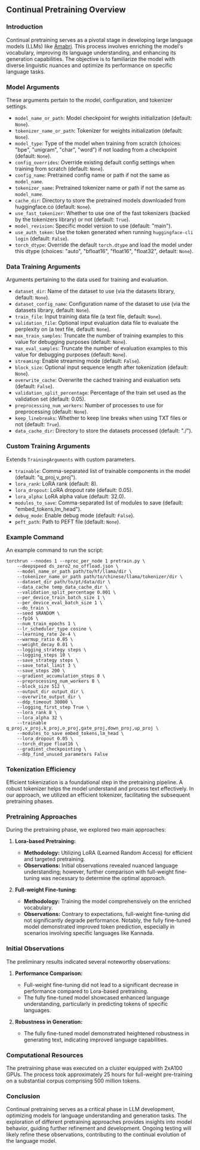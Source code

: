 ## Continual Pretraining Overview

### Introduction
Continual pretraining serves as a pivotal stage in developing large language models (LLMs) like [Amabri](https://www.cognitivelab.in/blog/introducing-ambari). This process involves enriching the model's vocabulary, improving its language understanding, and enhancing its generation capabilities. The objective is to familiarize the model with diverse linguistic nuances and optimize its performance on specific language tasks.


### Model Arguments
These arguments pertain to the model, configuration, and tokenizer settings.

- `model_name_or_path`: Model checkpoint for weights initialization (default: `None`).
- `tokenizer_name_or_path`: Tokenizer for weights initialization (default: `None`).
- `model_type`: Type of the model when training from scratch (choices: "bpe", "unigram", "char", "word") if not loading from a checkpoint (default: `None`).
- `config_overrides`: Override existing default config settings when training from scratch (default: `None`).
- `config_name`: Pretrained config name or path if not the same as `model_name`.
- `tokenizer_name`: Pretrained tokenizer name or path if not the same as `model_name`.
- `cache_dir`: Directory to store the pretrained models downloaded from huggingface.co (default: `None`).
- `use_fast_tokenizer`: Whether to use one of the fast tokenizers (backed by the tokenizers library) or not (default: `True`).
- `model_revision`: Specific model version to use (default: "main").
- `use_auth_token`: Use the token generated when running `huggingface-cli login` (default: `False`).
- `torch_dtype`: Override the default `torch.dtype` and load the model under this dtype (choices: "auto", "bfloat16", "float16", "float32", default: `None`).

### Data Training Arguments
Arguments pertaining to the data used for training and evaluation.

- `dataset_dir`: Name of the dataset to use (via the datasets library, default: `None`).
- `dataset_config_name`: Configuration name of the dataset to use (via the datasets library, default: `None`).
- `train_file`: Input training data file (a text file, default: `None`).
- `validation_file`: Optional input evaluation data file to evaluate the perplexity on (a text file, default: `None`).
- `max_train_samples`: Truncate the number of training examples to this value for debugging purposes (default: `None`).
- `max_eval_samples`: Truncate the number of evaluation examples to this value for debugging purposes (default: `None`).
- `streaming`: Enable streaming mode (default: `False`).
- `block_size`: Optional input sequence length after tokenization (default: `None`).
- `overwrite_cache`: Overwrite the cached training and evaluation sets (default: `False`).
- `validation_split_percentage`: Percentage of the train set used as the validation set (default: 0.05).
- `preprocessing_num_workers`: Number of processes to use for preprocessing (default: `None`).
- `keep_linebreaks`: Whether to keep line breaks when using TXT files or not (default: `True`).
- `data_cache_dir`: Directory to store the datasets processed (default: "./").

### Custom Training Arguments
Extends `TrainingArguments` with custom parameters.

- `trainable`: Comma-separated list of trainable components in the model (default: "q_proj,v_proj").
- `lora_rank`: LoRA rank (default: 8).
- `lora_dropout`: LoRA dropout rate (default: 0.05).
- `lora_alpha`: LoRA alpha value (default: 32.0).
- `modules_to_save`: Comma-separated list of modules to save (default: "embed_tokens,lm_head").
- `debug_mode`: Enable debug mode (default: `False`).
- `peft_path`: Path to PEFT file (default: `None`).

### Example Command
An example command to run the script:

```shell
torchrun --nnodes 1 --nproc_per_node 1 pretrain.py \
    --deepspeed ds_zero2_no_offload.json \
    --model_name_or_path path/to/hf/llama/dir \
    --tokenizer_name_or_path path/to/chinese/llama/tokenizer/dir \
    --dataset_dir path/to/pt/data/dir \
    --data_cache temp_data_cache_dir \
    --validation_split_percentage 0.001 \
    --per_device_train_batch_size 1 \
    --per_device_eval_batch_size 1 \
    --do_train \
    --seed $RANDOM \
    --fp16 \
    --num_train_epochs 1 \
    --lr_scheduler_type cosine \
    --learning_rate 2e-4 \
    --warmup_ratio 0.05 \
    --weight_decay 0.01 \
    --logging_strategy steps \
    --logging_steps 10 \
    --save_strategy steps \
    --save_total_limit 3 \
    --save_steps 200 \
    --gradient_accumulation_steps 8 \
    --preprocessing_num_workers 8 \
    --block_size 512 \
    --output_dir output_dir \
    --overwrite_output_dir \
    --ddp_timeout 30000 \
    --logging_first_step True \
    --lora_rank 8 \
    --lora_alpha 32 \
    --trainable q_proj,v_proj,k_proj,o_proj,gate_proj,down_proj,up_proj \
    --modules_to_save embed_tokens,lm_head \
    --lora_dropout 0.05 \
    --torch_dtype float16 \
    --gradient_checkpointing \
    --ddp_find_unused_parameters False
```

### Tokenization Efficiency
Efficient tokenization is a foundational step in the pretraining pipeline. A robust tokenizer helps the model understand and process text effectively. In our approach, we utilized an efficient tokenizer, facilitating the subsequent pretraining phases.

### Pretraining Approaches
During the pretraining phase, we explored two main approaches:

1. **Lora-based Pretraining:**
   - **Methodology:** Utilizing LoRA (Learned Random Access) for efficient and targeted pretraining.
   - **Observations:** Initial observations revealed nuanced language understanding; however, further comparison with full-weight fine-tuning was necessary to determine the optimal approach.

2. **Full-weight Fine-tuning:**
   - **Methodology:** Training the model comprehensively on the enriched vocabulary.
   - **Observations:** Contrary to expectations, full-weight fine-tuning did not significantly degrade performance. Notably, the fully fine-tuned model demonstrated improved token prediction, especially in scenarios involving specific languages like Kannada.

### Initial Observations
The preliminary results indicated several noteworthy observations:

1. **Performance Comparison:**
   - Full-weight fine-tuning did not lead to a significant decrease in performance compared to Lora-based pretraining.
   - The fully fine-tuned model showcased enhanced language understanding, particularly in predicting tokens of specific languages.

2. **Robustness in Generation:**
   - The fully fine-tuned model demonstrated heightened robustness in generating text, indicating improved language capabilities.

### Computational Resources
The pretraining phase was executed on a cluster equipped with 2xA100 GPUs. The process took approximately 25 hours for full-weight pre-training on a substantial corpus comprising 500 million tokens.

### Conclusion
Continual pretraining serves as a critical phase in LLM development, optimizing models for language understanding and generation tasks. The exploration of different pretraining approaches provides insights into model behavior, guiding further refinement and development. Ongoing testing will likely refine these observations, contributing to the continual evolution of the language model.


